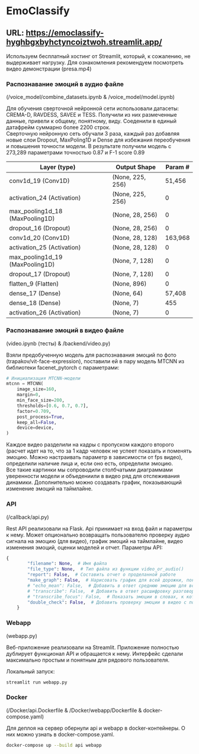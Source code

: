 # EmoClassify

## URL: https://emoclassify-hyghbgxbyhctyncoiztwoh.streamlit.app/

Используем бесплатный хостинг от Streamlit, который, к сожалению, не выдерживает нагрузку. Для ознакомления рекомендуем посмотреть видео демонстрации (presa.mp4)

### Распознавание эмоций в аудио файле 
(/voice_model/combine_datasets.ipynb & /voice_model/model.ipynb)

Для обучения сверточной нейронной сети использовали датасеты: CREMA-D, RAVDESS, SAVEE и TESS. Получили из них размеченные данные, привели к общему, понятному, виду. Соеденили в единый датафрейм суммарно более 2200 строк. \
Сверточную нейронную сеть обучали 3 раза, каждый раз добавляя новые слои Dropout, MaxPoling1D и Dense для избежания переобучения и повышения точности модели. В результате получили модель с 273,289 параметрами точностью 0.87 и F-1 score 0.89 

| Layer (type)                     | Output Shape           | Param #    |
|----------------------------------|------------------------|------------|
| conv1d_19 (Conv1D)               | (None, 225, 256)       | 51,456     |
| activation_24 (Activation)       | (None, 225, 256)       | 0          |
| max_pooling1d_18 (MaxPooling1D)  | (None, 28, 256)        | 0          |
| dropout_16 (Dropout)             | (None, 28, 256)        | 0          |
| conv1d_20 (Conv1D)               | (None, 28, 128)        | 163,968    |
| activation_25 (Activation)       | (None, 28, 128)        | 0          |
| max_pooling1d_19 (MaxPooling1D)  | (None, 7, 128)         | 0          |
| dropout_17 (Dropout)             | (None, 7, 128)         | 0          |
| flatten_9 (Flatten)              | (None, 896)            | 0          |
| dense_17 (Dense)                 | (None, 64)             | 57,408     |
| dense_18 (Dense)                 | (None, 7)              | 455        |
| activation_26 (Activation)       | (None, 7)              | 0          |


### Распознавание эмоций в видео файле 
(video.ipynb (тесты) & /backend/video.py)

Взяли предобученную модель для распознавания эмоций по фото (trapakov/vit-face-expression), поставили ей в пару модель MTCNN из библиотеки facenet_pytorch с параметрами: 
```python
# Инициализация MTCNN-модели
mtcnn = MTCNN(
    image_size=160,
    margin=0,
    min_face_size=200,
    thresholds=[0.6, 0.7, 0.7],
    factor=0.709,
    post_process=True,
    keep_all=False,
    device=device,
)
```
Каждое видео разделили на кадры с пропуском каждого второго (расчет идет на то, что за 1 кадр человек не успеет показать и поменять эмоцию. Можно настраивать параметр в зависимости от fps видео), определили наличие лица и, если оно есть, определили эмоцию. \
Все такие картинки мы сопроводили столбчатыми диаграммами уверенности модели и объедениили в видео ряд для отслеживания динамики. Дополнительно можно создавать график, показывающий изменение эмоций на таймлайне.

### API 
(/callback/api.py)

Rest API реализовали на Flask. Api принимает на вход файл и параметры к нему. Может опционально возвращать пользователю проверку аудио сигнала на эмоцию (для видео), график эмоций на таймлайне, видео изменения эмоций, оценки моделей и отчет. Параметры API:
```python
{
        "filename": None,  # Имя файла
        "file_type": None,  # Тип файла из функции video_or_audio()
        "report": False,  # Cоставить отчет о проделанной работе
        "make_graph": False,  # Нарисовать график для всей дорожки, показывающий эмоции
        # "echo_mean": False,  # Добавить в ответ среднюю эмоцию для всего разговора
        # "transcribe": False,  # Добавить в ответ расшифровку разговора
        # "transcribe_focus": False,  # Показать эмоции в словах, к которым они принадлежат (работает только при "transcribe": True)
        "double_check": False,  # Добавить проверку эмоции в видео с помощью анализа аудио-дорожки (работате толкьо при "file_type": "video")
    }
```

### Webapp 
(webapp.py)

Веб-приложение реализовали на Streamlit. Приложение полностью дублирует функционал API и обращается к нему. Интерфейс сделали максимально простым и понятным для рядового пользователя. 

Локальный запуск:
```bash
streamlit run webapp.py
```

### Docker 
(/Docker/api.Dockerfile & /Docker/webapp/Dockerfile & docker-compose.yaml)

Для деплоя на сервер обернули api и webapp в docker-контейнеры. О них можно узнать в docker-compose.yaml. 

```bash
docker-compose up --build api webapp
```
